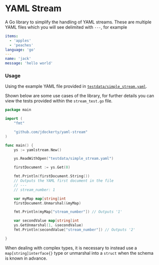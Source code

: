 # YAML Stream

A Go library to simplify the handling of YAML streams. These are multiple YAML files
which you will see delimited with `---`, for example

```yaml
items:
  - 'apples'
  - 'peaches'
language: 'go'
---
name: 'jack'
message: 'hello world'
```


### Usage

Using the example YAML file provided in [`testdata/simple_stream.yaml`](testdata/simple_stream.yaml).

Shown below are some use cases of the library, for further details you can view the tests provided within the
`stream_test.go` file.

```go
package main

import (
	"fmt"

	"github.com/jdockerty/yaml-stream"
)

func main() {
	ys := yamlstream.New()

	ys.ReadWithOpen("testdata/simple_stream.yaml")

	firstDocument := ys.Get(0)

	fmt.Println(firstDocument.String())
	// Outputs the YAML first document in the file
	// ---
	// stream_number: 1

	var myMap map[string]int
	firstDocument.Unmarshal(&myMap)

	fmt.Println(myMap["stream_number"]) // Outputs '1'

	var secondValue map[string]int
	ys.GetUnmarshal(1, &secondValue)
	fmt.Println(secondValue["stream_number"]) // Outputs '2'

}
```


When dealing with complex types, it is necessary to instead use a `map[string]interface{}` type or
unmarshal into a `struct` when the schema is known in advance.
